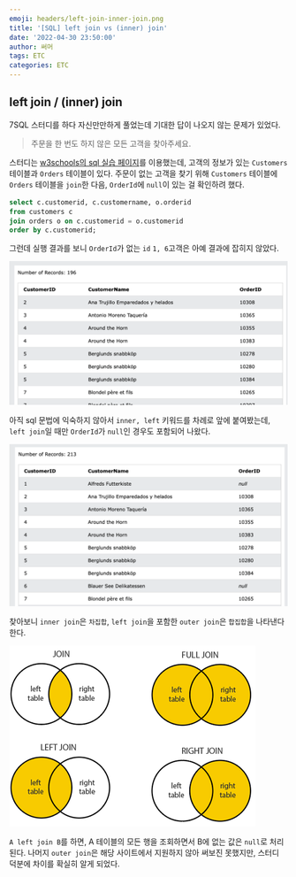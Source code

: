 ```yaml
---
emoji: headers/left-join-inner-join.png
title: '[SQL] left join vs (inner) join'
date: '2022-04-30 23:50:00'
author: 써머
tags: ETC
categories: ETC
---
```


## left join / (inner) join  

7SQL 스터디를 하다 자신만만하게 풀었는데 기대한 답이 나오지 않는 문제가 있었다.  

> 주문을 한 번도 하지 않은 모든 고객을 찾아주세요.  

<!--more-->

스터디는 [w3schools의 sql 실습 페이지](https://www.w3schools.com/sql/trysql.asp?filename=trysql_select_all)를 이용했는데, 고객의 정보가 있는 `Customers` 테이블과 `Orders` 테이블이 있다. 주문이 없는 고객을 찾기 위해 `Customers` 테이블에 `Orders` 테이블을 `join`한 다음, `OrderId`에 `null`이 있는 걸 확인하려 했다.  

```sql
select c.customerid, c.customername, o.orderid 
from customers c 
join orders o on c.customerid = o.customerid
order by c.customerid;
```

그런데 실행 결과를 보니 `OrderId`가 없는 `id` `1, 6`고객은 아예 결과에 잡히지 않았다.  

![sql_result](result1.png)  

아직 sql 문법에 익숙하지 않아서 `inner, left` 키워드를 차례로 앞에 붙여봤는데, `left join`일 때만 `OrderId`가 `null`인 경우도 포함되어 나왔다.  

![sql_result](result2.png)  

찾아보니 `inner join`은 `차집합`, `left join`을 포함한 `outer join`은 `합집합`을 나타낸다 한다.  

![join](join.png)  

`A left join B`를 하면, A 테이블의 모든 행을 조회하면서 B에 없는 값은 `null`로 처리된다. 나머지 `outer join`은 해당 사이트에서 지원하지 않아 써보진 못했지만, 스터디 덕분에 차이를 확실히 알게 되었다.  

<br/>

```toc
```
